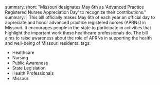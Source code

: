 summary_short: "Missouri designates May 6th as 'Advanced Practice Registered Nurses Appreciation Day' to recognize their contributions."
summary: |
  This bill officially makes May 6th of each year an official day to appreciate and honor advanced practice registered nurses (APRNs) in Missouri. It encourages people in the state to participate in activities that highlight the important work these healthcare professionals do. The bill aims to raise awareness about the role of APRNs in supporting the health and well-being of Missouri residents.
tags:
  - Healthcare
  - Nursing
  - Public Awareness
  - State Legislation
  - Health Professionals
  - Missouri
